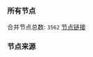 ### 所有节点
合并节点总数: `3562`
[节点链接](https://raw.githubusercontent.com/rzhy1/11/master/sub/sub_merge_base64.txt)

### 节点来源